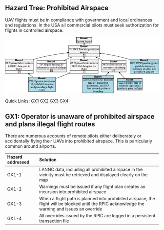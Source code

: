## Hazard Tree: Prohibited Airspace

UAV flights must be in compliance with government and local ordinances and regulations. In the USA all commercial pilots must seek authorization for flights in controlled airspace.

[![](figures/airspace.png)](#)

Quick Links: [GX1]() [GX2]() [GX3]() [GX4]()

## GX1: Operator is unaware of prohibited airspace and plans illegal flight routes

There are numerous accounts of remote pilots either deliberately or accidentally flying their UAVs into prohibited airspace.  This is particularly common around airports.

| Hazard addressed | Solution |
|:--|:--|
|GX1-1|LANNC data, including all prohibited airspace in the vicinity must be retrieved and displayed clearly on the map |
|GX1-2|Warnings must be issued if any flight plan creates an incursion into prohibited airspace |
|GX1-3|When a flight path is planned into prohibited airspace, the flight will be blocked until the RPIC acknowledge the warning and issues an override |
|GX1-4|All overrides issued by the RPIC are logged in a persistent transaction file|
